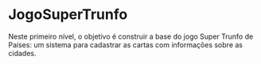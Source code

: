 # JogoSuperTrunfo
Neste primeiro nível, o objetivo é construir a base do jogo Super Trunfo de Países: um sistema para cadastrar as cartas com informações sobre as cidades. 
